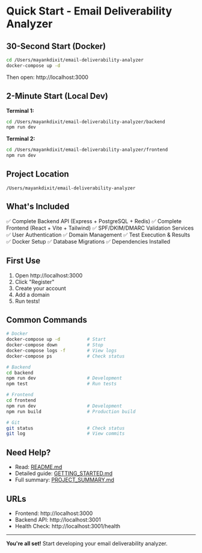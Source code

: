 # Quick Start - Email Deliverability Analyzer

## 30-Second Start (Docker)

```bash
cd /Users/mayankdixit/email-deliverability-analyzer
docker-compose up -d
```

Then open: http://localhost:3000

## 2-Minute Start (Local Dev)

**Terminal 1:**
```bash
cd /Users/mayankdixit/email-deliverability-analyzer/backend
npm run dev
```

**Terminal 2:**
```bash
cd /Users/mayankdixit/email-deliverability-analyzer/frontend
npm run dev
```

## Project Location

```
/Users/mayankdixit/email-deliverability-analyzer
```

## What's Included

✅ Complete Backend API (Express + PostgreSQL + Redis)
✅ Complete Frontend (React + Vite + Tailwind)
✅ SPF/DKIM/DMARC Validation Services
✅ User Authentication
✅ Domain Management
✅ Test Execution & Results
✅ Docker Setup
✅ Database Migrations
✅ Dependencies Installed

## First Use

1. Open http://localhost:3000
2. Click "Register"
3. Create your account
4. Add a domain
5. Run tests!

## Common Commands

```bash
# Docker
docker-compose up -d          # Start
docker-compose down           # Stop
docker-compose logs -f        # View logs
docker-compose ps             # Check status

# Backend
cd backend
npm run dev                   # Development
npm test                      # Run tests

# Frontend
cd frontend
npm run dev                   # Development
npm run build                 # Production build

# Git
git status                    # Check status
git log                       # View commits
```

## Need Help?

- Read: [README.md](README.md)
- Detailed guide: [GETTING_STARTED.md](GETTING_STARTED.md)
- Full summary: [PROJECT_SUMMARY.md](PROJECT_SUMMARY.md)

## URLs

- Frontend: http://localhost:3000
- Backend API: http://localhost:3001
- Health Check: http://localhost:3001/health

---

**You're all set!** Start developing your email deliverability analyzer.
